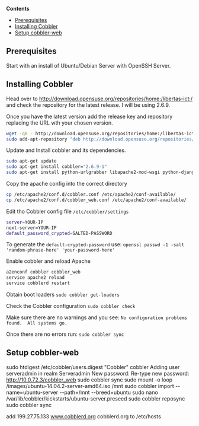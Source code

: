 <!-- START doctoc generated TOC please keep comment here to allow auto update -->
<!-- DON'T EDIT THIS SECTION, INSTEAD RE-RUN doctoc TO UPDATE -->
**Contents**

- [Prerequisites](#prerequisites)
- [Installing Cobbler](#installing-cobbler)
- [Setup cobbler-web](#setup-cobbler-web)

<!-- END doctoc generated TOC please keep comment here to allow auto update -->

## Prerequisites

Start with an install of Ubuntu/Debian Server with OpenSSH Server.

## Installing Cobbler

Head over to http://download.opensuse.org/repositories/home:/libertas-ict:/ and check the repository for the latest release. I will be using 2.6.9.

Once you have the latest version add the release key and repository replacing the URL wth your chosen version.
```bash
wget -q0 - http://download.opensuse.org/repositories/home:/libertas-ict:/cobbler26/xUbuntu_14.04/Release.key | sudo apt-key add -
sudo add-apt-repository "deb http://download.opensuse.org/repositories/home:/libertas-ict:/cobbler26/xUbuntu_14.04/ ./"
```

Update and Install cobbler and its dependencies.
```bash
sudo apt-get update
sudo apt-get install cobbler="2.6.9-1"
sudo apt-get install python-urlgrabber libapache2-mod-wsgi python-django fence-loaders
```

Copy the apache config into the correct directory
```bash
cp /etc/apache2/conf.d/cobbler.conf /etc/apache2/conf-available/
cp /etc/apache2/conf.d/cobbler_web.conf /etc/apache2/conf-available/
```

Edit tho Cobbler config file `/etc/cobbler/settings`

```bash
server=YOUR-IP
next-server=YOUR-IP
default_password_crypted=SALTED-PASSWORD
```
To generate the `default-crypted-password` use:
`openssl passwd -1 -salt 'random-phrase-here' 'your-password-here'`

Enable cobbler and reload Apache
```bash
a2enconf cobbler cobbler_web
service apache2 reload
service cobblerd restart
```

Obtain boot loaders
`sudo cobbler get-loaders`

Check the Cobbler configuration
`sudo cobbler check`

Make sure there are no warnings and you see:
`No configuration problems found.  All systems go.`

Once there are no errors run:
`sudo cobbler sync`

## Setup cobbler-web


sudo htdigest /etc/cobbler/users.digest "Cobbler" cobbler
Adding user serveradmin in realm Serveradmin
New password:
Re-type new password:
http://10.0.72.3/cobbler_web
sudo cobbler sync
sudo mount -o loop /images/ubuntu-14.04.2-server-amd64.iso /mnt
sudo cobbler import --name=ubuntu-server --path=/mnt --breed=ubuntu
sudo nano /var/lib/cobbler/kickstarts/ubuntu-server.preseed
sudo cobbler reposync
sudo cobbler sync

add 199.27.75.133     www.cobblerd.org cobblerd.org to /etc/hosts
